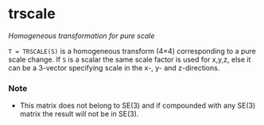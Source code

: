 ---
---
# trscale
_Homogeneous transformation for pure scale_


```T = TRSCALE(S)``` is a homogeneous transform (4&times;4) corresponding to a pure
scale change.  If `S` is a scalar the same scale factor is used for x,y,z,
else it can be a 3-vector specifying scale in the x-, y- and
z-directions.
### Note
* This matrix does not belong to SE(3) and if compounded with    any SE(3) matrix the result will not be in SE(3).

